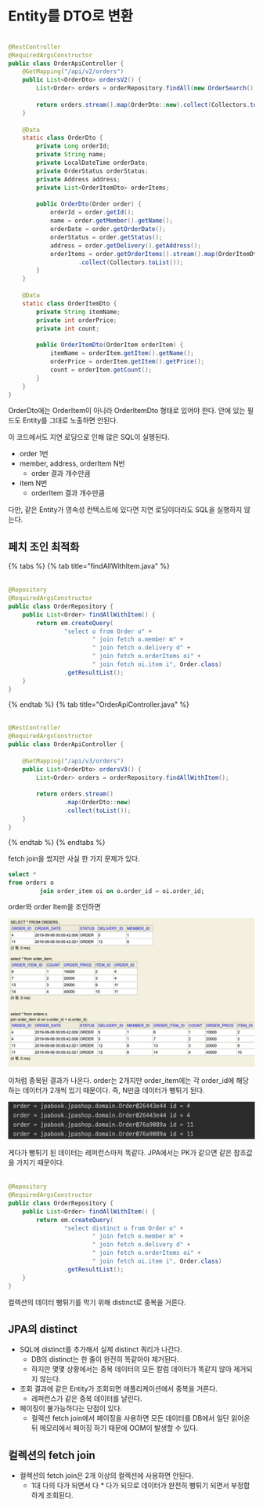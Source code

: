 # Entity를 DTO로 변환

```java

@RestController
@RequiredArgsConstructor
public class OrderApiController {
    @GetMapping("/api/v2/orders")
    public List<OrderDto> ordersV2() {
        List<Order> orders = orderRepository.findAll(new OrderSearch());

        return orders.stream().map(OrderDto::new).collect(Collectors.toList());
    }

    @Data
    static class OrderDto {
        private Long orderId;
        private String name;
        private LocalDateTime orderDate;
        private OrderStatus orderStatus;
        private Address address;
        private List<OrderItemDto> orderItems;

        public OrderDto(Order order) {
            orderId = order.getId();
            name = order.getMember().getName();
            orderDate = order.getOrderDate();
            orderStatus = order.getStatus();
            address = order.getDelivery().getAddress();
            orderItems = order.getOrderItems().stream().map(OrderItemDto::new)
                    .collect(Collectors.toList());
        }
    }

    @Data
    static class OrderItemDto {
        private String itemName;
        private int orderPrice;
        private int count;

        public OrderItemDto(OrderItem orderItem) {
            itemName = orderItem.getItem().getName();
            orderPrice = orderItem.getItem().getPrice();
            count = orderItem.getCount();
        }
    }
}
```

OrderDto에는 OrderItem이 아니라 OrderItemDto 형태로 있어야 한다. 안에 있는 필드도 Entity를 그대로 노출하면 안된다.

이 코드에서도 지연 로딩으로 인해 많은 SQL이 실행된다.

- order 1번
- member, address, orderItem N번
    - order 결과 개수만큼
- item N번
    - orderItem 결과 개수만큼

다만, 같은 Entity가 영속성 컨텍스트에 있다면 지연 로딩이더라도 SQL을 실행하지 않는다.

## 페치 조인 최적화

{% tabs %} {% tab title="findAllWithItem.java" %}

```java

@Repository
@RequiredArgsConstructor
public class OrderRepository {
    public List<Order> findAllWithItem() {
        return em.createQuery(
                "select o from Order o" +
                        " join fetch o.member m" +
                        " join fetch o.delivery d" +
                        " join fetch o.orderItems oi" +
                        " join fetch oi.item i", Order.class)
                .getResultList();
    }
}
```

{% endtab %} {% tab title="OrderApiController.java" %}

```java

@RestController
@RequiredArgsConstructor
public class OrderApiController {

    @GetMapping("/api/v3/orders")
    public List<OrderDto> ordersV3() {
        List<Order> orders = orderRepository.findAllWithItem();

        return orders.stream()
                .map(OrderDto::new)
                .collect(toList());
    }
}
```

{% endtab %} {% endtabs %}

fetch join을 썼지만 사실 한 가지 문제가 있다.

```sql
select *
from orders o
         join order_item oi on o.order_id = oi.order_id;
```

order와 order Item을 조인하면

![](../../.gitbook/assets/kimyounghan-spring-boot-and-jpa-optimization/03/screenshot%202021-05-30%20오후%207.53.46.png)

이처럼 중복된 결과가 나온다. order는 2개지만 order_item에는 각 order_id에 해당하는 데이터가 2개씩 있기 때문이다. 즉, N만큼 데이터가 뻥튀기 된다.

![](../../.gitbook/assets/kimyounghan-spring-boot-and-jpa-optimization/03/screenshot%202021-05-30%20오후%208.03.01.png)

게다가 뻥튀기 된 데이터는 레퍼런스마저 똑같다. JPA에서는 PK가 같으면 같은 참조값을 가지기 때문이다.

```java

@Repository
@RequiredArgsConstructor
public class OrderRepository {
    public List<Order> findAllWithItem() {
        return em.createQuery(
                "select distinct o from Order o" +
                        " join fetch o.member m" +
                        " join fetch o.delivery d" +
                        " join fetch o.orderItems oi" +
                        " join fetch oi.item i", Order.class)
                .getResultList();
    }
}
```

컬렉션의 데이터 뻥튀기를 막기 위해 distinct로 중복을 거른다.

## JPA의 distinct

- SQL에 distinct를 추가해서 실제 distinct 쿼리가 나간다.
    - DB의 distinct는 한 줄이 완전히 똑같아야 제거된다.
    - 하지만 몇몇 상황에서는 중복 데이터의 모든 칼럼 데이터가 똑같지 않아 제거되지 않는다.
- 조회 결과에 같은 Entity가 조회되면 애플리케이션에서 중복을 거른다.
    - 레퍼런스가 같은 중복 데이터를 날린다.
- 페이징이 불가능하다는 단점이 있다.
    - 컬렉션 fetch join에서 페이징을 사용하면 모든 데이터를 DB에서 일단 읽어온 뒤 메모리에서 페이징 하기 때문에 OOM이 발생할 수 있다.
  
## 컬렉션의 fetch join

- 컬렉션의 fetch join은 2개 이상의 컬렉션에 사용하면 안된다.
    - 1대 다의 다가 되면서 다 * 다가 되므로 데이터가 완전히 뻥튀기 되면서 부정합하게 조회된다.

